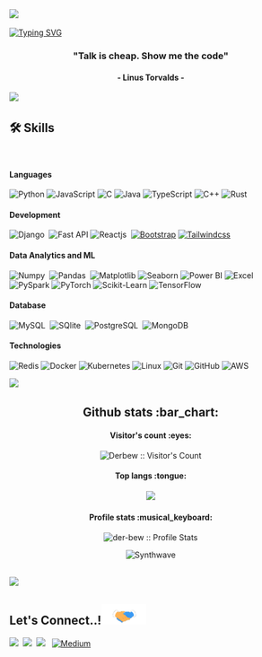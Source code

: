 <img src="https://user-images.githubusercontent.com/73097560/115834477-dbab4500-a447-11eb-908a-139a6edaec5c.gif"> 

[![Typing SVG](https://readme-typing-svg.herokuapp.com?color=FF3670&size=35&center=true&vCenter=true&width=1000&lines=Welcome+to+my+GitHub+profile!;My+name+is+Derbew+Felasman;I'm+Data+Analyst+&+Software+Engineering)](https://git.io/typing-svg)

<h3 align="center">"Talk is cheap. Show me the code"</h3>
<h4 align="center">- Linus Torvalds -</h4>

<img src="https://user-images.githubusercontent.com/73097560/115834477-dbab4500-a447-11eb-908a-139a6edaec5c.gif">

## 🛠️ Skills

<br>

#### Languages

![Python](https://img.shields.io/badge/-Python-000?&logo=Python)
![JavaScript](https://img.shields.io/badge/-JavaScript-000?&logo=JavaScript)
![C](https://img.shields.io/badge/-C-000?&logo=C)
![Java](https://img.shields.io/badge/-Java-000?&logo=Java&logoColor=007396)
![TypeScript](https://img.shields.io/badge/-TypeScript-000?&logo=TypeScript)
![C++](https://img.shields.io/badge/-C++-000?&logo=c%2b%2b&logoColor=00599C)
![Rust](https://img.shields.io/badge/-Rust-000?&logo=Rust)

#### Development
![Django](https://img.shields.io/badge/Django-092E20?style=flat&logo=django&logoColor=white)&nbsp;
![Fast API](https://img.shields.io/badge/fastapi-109989?style=flat&logo=FASTAPI&logoColor=white)
![Reactjs](https://img.shields.io/badge/React-20232A?style=flat&logo=react&logoColor=61DAFB)&nbsp;
<a href="#"><img alt="Bootstrap" src="https://img.shields.io/badge/Bootstrap-563D7C?logo=bootstrap&logoColor=white"></a>
<a href="#"><img alt="Tailwindcss" src="https://img.shields.io/badge/tailwindcss-%2338B2AC.svg?logo=tailwindcss&logoColor=white"></a>

#### Data Analytics and ML

![Numpy](https://img.shields.io/badge/Numpy-777BB4?style=flat&logo=numpy&logoColor=white)&nbsp;
![Pandas](https://img.shields.io/badge/Pandas-2C2D72?style=flat&logo=pandas&logoColor=white)&nbsp;
![Matplotlib](https://img.shields.io/badge/-Matplotlib-000?&logo=Matplotlib)
![Seaborn](https://img.shields.io/badge/-Seaborn-000?&logo=Seaborn)
![Power BI](https://img.shields.io/badge/PowerBI-F2C811?style=flat&logo=Power%20BI&logoColor=white)
![Excel](https://img.shields.io/badge/-Excel-000?&logo=Excel)
![PySpark](https://img.shields.io/badge/-PySpark-000?&logo=PySpark)
![PyTorch](https://img.shields.io/badge/-PyTorch-000?&logo=PyTorch)
![Scikit-Learn](https://img.shields.io/badge/-sklearn-000?&logo=sklearn)
![TensorFlow](https://img.shields.io/badge/-TensorFlow-000?&logo=TensorFlow)

#### Database

![MySQL](https://img.shields.io/badge/MySQL-00000F?style=flat&logo=mysql&logoColor=white)&nbsp;
![SQlite](https://img.shields.io/badge/-SQlite-05122A?style=flat&logo=sqlite&logoColor=A8B9CC)&nbsp;
![PostgreSQL](https://img.shields.io/badge/PostgreSQL-316192?style=flat&logo=postgresql&logoColor=green)&nbsp;
![MongoDB](https://img.shields.io/badge/MongoDB-%234ea94b.svg?style=for-the-badge&logo=mongodb&logoColor=white)&nbsp;


#### Technologies
![Redis](https://img.shields.io/badge/-Redis-000?&logo=Redis)
![Docker](https://img.shields.io/badge/-Docker-000?&logo=Docker)
![Kubernetes](https://img.shields.io/badge/-Kubernetes-000?&logo=Kubernetes)
![Linux](https://img.shields.io/badge/-Linux-000?&logo=Linux)
![Git](https://img.shields.io/badge/-Git-000?&logo=Git)
![GitHub](https://img.shields.io/badge/-GitHub-000?&logo=GitHub)
![AWS](https://img.shields.io/badge/-AWS-000?&logo=Amazon-AWS&logoColor=F90)

<img src="https://user-images.githubusercontent.com/73097560/115834477-dbab4500-a447-11eb-908a-139a6edaec5c.gif">

<h2 align="center">Github stats :bar_chart:</h2>

<h4 align="center">Visitor's count :eyes:</h4>

<p align="center"><img src="https://profile-counter.glitch.me/{der-bew}/count.svg" alt="Derbew :: Visitor's Count" /></p>

<h4 align="center">Top langs :tongue:</h4>

<p align="center"><img height="137px" src="https://github-readme-stats.vercel.app/api/top-langs/?username=der-bew&hide=html&hide_title=true&hide_border=true&layout=compact&langs_count=6&exclude_repo=comp426,Redventures-Movie-Quotes&text_color=000&icon_color=fff&bg_color=0,52fa5a,4dfcff,c64dff&theme=graywhite" /></p>

<h4 align="center">Profile stats :musical_keyboard:</h4>

<p align="center"><img src="https://github-readme-stats.vercel.app/api?username=der-bew&show_icons=true&theme=synthwave" alt="der-bew :: Profile Stats" /></p>

<p align="center"><img src="https://thumbs.gfycat.com/GoodnaturedFondGaur-size_restricted.gif" alt="Synthwave" height="300" width="500"></p>

<br>
<img src="https://user-images.githubusercontent.com/73097560/115834477-dbab4500-a447-11eb-908a-139a6edaec5c.gif">
<br>

## <b> Let's Connect..!</b><img src="https://github.com/0xAbdulKhalid/0xAbdulKhalid/raw/main/assets/mdImages/handshake.gif" width ="80">

<div>
<a href="https://www.instagram.com/der-bew/" target="_blank"><img loading="lazy" src="https://img.shields.io/badge/-Instagram-%23E4405F?style=for-the-badge&logo=instagram&logoColor=white" target="_blank"></a>&nbsp;
<a href = "mailto: derbew12@gmail.com"><img loading="lazy" src="https://img.shields.io/badge/Gmail-D14836?style=for-the-badge&logo=gmail&logoColor=white" target="_blank"></a>&nbsp;
<a href="https://www.linkedin.com/in/derbew-felasman/" target="_blank"><img loading="lazy" src="https://img.shields.io/badge/-LinkedIn-%230077B5?style=for-the-badge&logo=linkedin&logoColor=white" target="_blank"></a>   &nbsp;
 <a href="https://medium.com/@der-bew/"><img src="https://img.shields.io/badge/Medium-12100E?style=for-the-badge&logo=medium&logoColor=white" alt="Medium" /></a>&nbsp;
</div>
